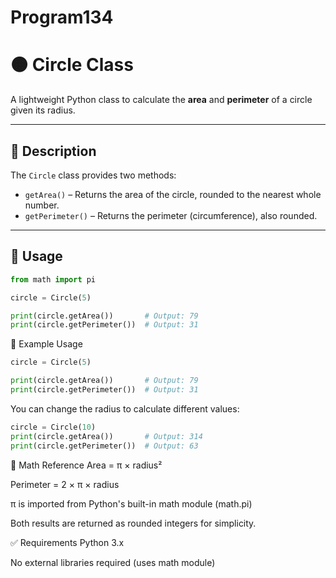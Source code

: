 # Program134
# 🟠 Circle Class

A lightweight Python class to calculate the **area** and **perimeter** of a circle given its radius.

---

## 📌 Description

The `Circle` class provides two methods:

- `getArea()` – Returns the area of the circle, rounded to the nearest whole number.
- `getPerimeter()` – Returns the perimeter (circumference), also rounded.

---

## 🔧 Usage

```python
from math import pi

circle = Circle(5)

print(circle.getArea())       # Output: 79
print(circle.getPerimeter())  # Output: 31
```

🚀 Example Usage
```python
circle = Circle(5)

print(circle.getArea())       # Output: 79
print(circle.getPerimeter())  # Output: 31
```

You can change the radius to calculate different values:

```python
circle = Circle(10)
print(circle.getArea())       # Output: 314
print(circle.getPerimeter())  # Output: 63
```

📐 Math Reference
Area = π × radius²

Perimeter = 2 × π × radius

π is imported from Python's built-in math module (math.pi)

Both results are returned as rounded integers for simplicity.

✅ Requirements
Python 3.x

No external libraries required (uses math module)

